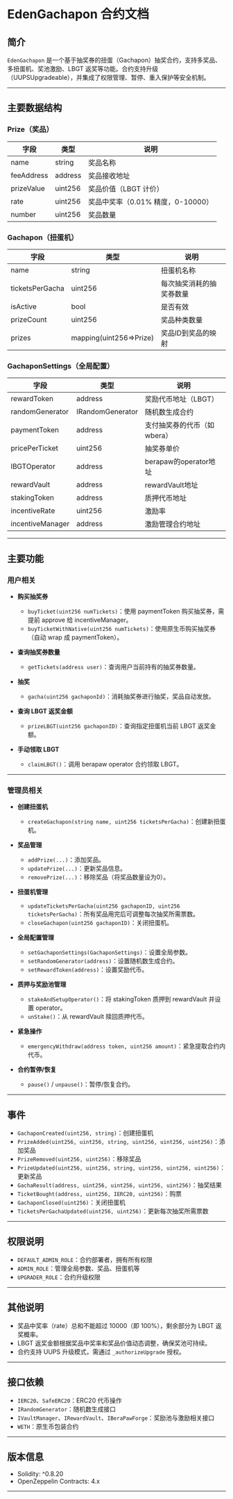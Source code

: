 # EdenGachapon 合约文档

## 简介

`EdenGachapon` 是一个基于抽奖券的扭蛋（Gachapon）抽奖合约，支持多奖品、多扭蛋机、奖池激励、LBGT 返奖等功能。合约支持升级（UUPSUpgradeable），并集成了权限管理、暂停、重入保护等安全机制。

---

## 主要数据结构

### Prize（奖品）

| 字段         | 类型      | 说明                   |
| ------------ | --------- | ---------------------- |
| name         | string    | 奖品名称               |
| feeAddress   | address   | 奖品接收地址           |
| prizeValue   | uint256   | 奖品价值（LBGT 计价）  |
| rate         | uint256   | 奖品中奖率（0.01% 精度，0-10000）|
| number       | uint256   | 奖品数量               |

### Gachapon（扭蛋机）

| 字段             | 类型                | 说明                   |
| ---------------- | ------------------- | ---------------------- |
| name             | string              | 扭蛋机名称             |
| ticketsPerGacha  | uint256             | 每次抽奖消耗的抽奖券数量|
| isActive         | bool                | 是否有效               |
| prizeCount       | uint256             | 奖品种类数量           |
| prizes           | mapping(uint256=>Prize) | 奖品ID到奖品的映射 |

### GachaponSettings（全局配置）

| 字段             | 类型                | 说明                   |
| ---------------- | ------------------- | ---------------------- |
| rewardToken      | address             | 奖励代币地址（LBGT）   |
| randomGenerator  | IRandomGenerator    | 随机数生成合约         |
| paymentToken     | address             | 支付抽奖券的代币（如wbera）|
| pricePerTicket   | uint256             | 抽奖券单价             |
| lBGTOperator     | address             | berapaw的operator地址  |
| rewardVault      | address             | rewardVault地址        |
| stakingToken     | address             | 质押代币地址           |
| incentiveRate    | uint256             | 激励率                 |
| incentiveManager | address             | 激励管理合约地址       |

---

## 主要功能

### 用户相关

- **购买抽奖券**
  - `buyTicket(uint256 numTickets)`：使用 paymentToken 购买抽奖券，需提前 approve 给 incentiveManager。
  - `buyTicketWithNative(uint256 numTickets)`：使用原生币购买抽奖券（自动 wrap 成 paymentToken）。

- **查询抽奖券数量**
  - `getTickets(address user)`：查询用户当前持有的抽奖券数量。

- **抽奖**
  - `gacha(uint256 gachaponId)`：消耗抽奖券进行抽奖，奖品自动发放。

- **查询 LBGT 返奖金额**
  - `prizeLBGT(uint256 gachaponID)`：查询指定扭蛋机当前 LBGT 返奖金额。

- **手动领取 LBGT**
  - `claimLBGT()`：调用 berapaw operator 合约领取 LBGT。

---

### 管理员相关

- **创建扭蛋机**
  - `createGachapon(string name, uint256 ticketsPerGacha)`：创建新扭蛋机。

- **奖品管理**
  - `addPrize(...)`：添加奖品。
  - `updatePrize(...)`：更新奖品信息。
  - `removePrize(...)`：移除奖品（将奖品数量设为0）。

- **扭蛋机管理**
  - `updateTicketsPerGacha(uint256 gachaponID, uint256 ticketsPerGacha)`：所有奖品用完后可调整每次抽奖所需票数。
  - `closeGachapon(uint256 gachaponID)`：关闭扭蛋机。

- **全局配置管理**
  - `setGachaponSettings(GachaponSettings)`：设置全局参数。
  - `setRandomGenerator(address)`：设置随机数生成合约。
  - `setRewardToken(address)`：设置奖励代币。

- **质押与奖励池管理**
  - `stakeAndSetupOperator()`：将 stakingToken 质押到 rewardVault 并设置 operator。
  - `unStake()`：从 rewardVault 赎回质押代币。

- **紧急操作**
  - `emergencyWithdraw(address token, uint256 amount)`：紧急提取合约内代币。

- **合约暂停/恢复**
  - `pause()` / `unpause()`：暂停/恢复合约。

---

## 事件

- `GachaponCreated(uint256, string)`：创建扭蛋机
- `PrizeAdded(uint256, uint256, string, uint256, uint256, uint256)`：添加奖品
- `PrizeRemoved(uint256, uint256)`：移除奖品
- `PrizeUpdated(uint256, uint256, string, uint256, uint256, uint256)`：更新奖品
- `GachaResult(address, uint256, uint256, uint256, uint256)`：抽奖结果
- `TicketBought(address, uint256, IERC20, uint256)`：购票
- `GachaponClosed(uint256)`：关闭扭蛋机
- `TicketsPerGachaUpdated(uint256, uint256)`：更新每次抽奖所需票数

---

## 权限说明

- `DEFAULT_ADMIN_ROLE`：合约部署者，拥有所有权限
- `ADMIN_ROLE`：管理全局参数、奖品、扭蛋机等
- `UPGRADER_ROLE`：合约升级权限

---

## 其他说明

- 奖品中奖率（rate）总和不能超过 10000（即 100%），剩余部分为 LBGT 返奖概率。
- LBGT 返奖金额根据奖品中奖率和奖品价值动态调整，确保奖池可持续。
- 合约支持 UUPS 升级模式，需通过 `_authorizeUpgrade` 授权。

---

## 接口依赖

- `IERC20`、`SafeERC20`：ERC20 代币操作
- `IRandomGenerator`：随机数生成接口
- `IVaultManager`、`IRewardVault`、`IBeraPawForge`：奖励池与激励相关接口
- `WETH`：原生币包装合约

---

## 版本信息

- Solidity: ^0.8.20
- OpenZeppelin Contracts: 4.x

---


